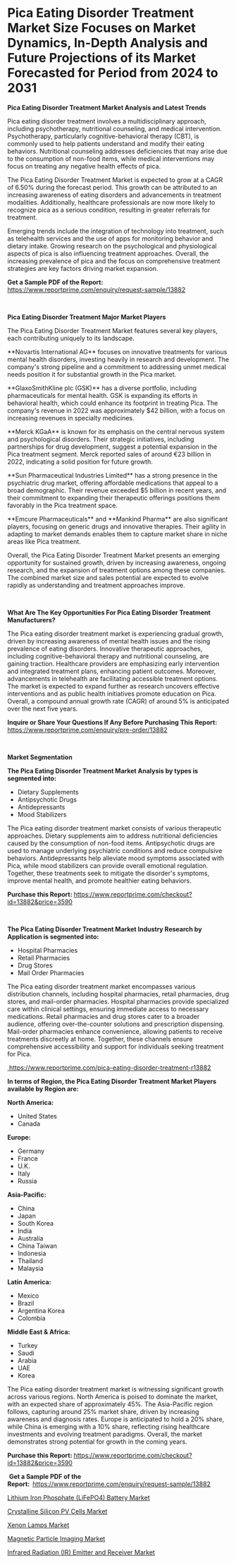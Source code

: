<p><h1>Pica Eating Disorder Treatment Market Size Focuses on Market Dynamics, In-Depth Analysis and Future Projections of its Market Forecasted for Period from 2024 to 2031</h1></p><p><strong>Pica Eating Disorder Treatment Market Analysis and Latest Trends</strong></p>
<p><p>Pica eating disorder treatment involves a multidisciplinary approach, including psychotherapy, nutritional counseling, and medical intervention. Psychotherapy, particularly cognitive-behavioral therapy (CBT), is commonly used to help patients understand and modify their eating behaviors. Nutritional counseling addresses deficiencies that may arise due to the consumption of non-food items, while medical interventions may focus on treating any negative health effects of pica.</p><p>The Pica Eating Disorder Treatment Market is expected to grow at a CAGR of 6.50% during the forecast period. This growth can be attributed to an increasing awareness of eating disorders and advancements in treatment modalities. Additionally, healthcare professionals are now more likely to recognize pica as a serious condition, resulting in greater referrals for treatment. </p><p>Emerging trends include the integration of technology into treatment, such as telehealth services and the use of apps for monitoring behavior and dietary intake. Growing research on the psychological and physiological aspects of pica is also influencing treatment approaches. Overall, the increasing prevalence of pica and the focus on comprehensive treatment strategies are key factors driving market expansion.</p></p>
<p><strong>Get a Sample PDF of the Report:&nbsp;</strong> <a href="https://www.reportprime.com/enquiry/request-sample/13882">https://www.reportprime.com/enquiry/request-sample/13882</a></p>
<p>&nbsp;</p>
<p><strong>Pica Eating Disorder Treatment Major Market Players</strong></p>
<p><p>The Pica Eating Disorder Treatment Market features several key players, each contributing uniquely to its landscape. </p><p>**Novartis International AG** focuses on innovative treatments for various mental health disorders, investing heavily in research and development. The company's strong pipeline and a commitment to addressing unmet medical needs position it for substantial growth in the Pica market.</p><p>**GlaxoSmithKline plc (GSK)** has a diverse portfolio, including pharmaceuticals for mental health. GSK is expanding its efforts in behavioral health, which could enhance its footprint in treating Pica. The company's revenue in 2022 was approximately $42 billion, with a focus on increasing revenues in specialty medicines.</p><p>**Merck KGaA** is known for its emphasis on the central nervous system and psychological disorders. Their strategic initiatives, including partnerships for drug development, suggest a potential expansion in the Pica treatment segment. Merck reported sales of around €23 billion in 2022, indicating a solid position for future growth.</p><p>**Sun Pharmaceutical Industries Limited** has a strong presence in the psychiatric drug market, offering affordable medications that appeal to a broad demographic. Their revenue exceeded $5 billion in recent years, and their commitment to expanding their therapeutic offerings positions them favorably in the Pica treatment space.</p><p>**Emcure Pharmaceuticals** and **Mankind Pharma** are also significant players, focusing on generic drugs and innovative therapies. Their agility in adapting to market demands enables them to capture market share in niche areas like Pica treatment.</p><p>Overall, the Pica Eating Disorder Treatment Market presents an emerging opportunity for sustained growth, driven by increasing awareness, ongoing research, and the expansion of treatment options among these companies. The combined market size and sales potential are expected to evolve rapidly as understanding and treatment approaches improve.</p></p>
<p>&nbsp;</p>
<p><strong>What Are The Key Opportunities For Pica Eating Disorder Treatment Manufacturers?</strong></p>
<p><p>The Pica eating disorder treatment market is experiencing gradual growth, driven by increasing awareness of mental health issues and the rising prevalence of eating disorders. Innovative therapeutic approaches, including cognitive-behavioral therapy and nutritional counseling, are gaining traction. Healthcare providers are emphasizing early intervention and integrated treatment plans, enhancing patient outcomes. Moreover, advancements in telehealth are facilitating accessible treatment options. The market is expected to expand further as research uncovers effective interventions and as public health initiatives promote education on Pica. Overall, a compound annual growth rate (CAGR) of around 5% is anticipated over the next five years.</p></p>
<p><strong>Inquire or Share Your Questions If Any Before Purchasing This Report:</strong> <a href="https://www.reportprime.com/enquiry/pre-order/13882">https://www.reportprime.com/enquiry/pre-order/13882</a></p>
<p>&nbsp;</p>
<p><strong>Market Segmentation</strong></p>
<p><strong>The Pica Eating Disorder Treatment Market Analysis by types is segmented into:</strong></p>
<p><ul><li>Dietary Supplements</li><li>Antipsychotic Drugs</li><li>Antidepressants</li><li>Mood Stabilizers</li></ul></p>
<p><p>The Pica eating disorder treatment market consists of various therapeutic approaches. Dietary supplements aim to address nutritional deficiencies caused by the consumption of non-food items. Antipsychotic drugs are used to manage underlying psychiatric conditions and reduce compulsive behaviors. Antidepressants help alleviate mood symptoms associated with Pica, while mood stabilizers can provide overall emotional regulation. Together, these treatments seek to mitigate the disorder's symptoms, improve mental health, and promote healthier eating behaviors.</p></p>
<p><strong>Purchase this Report:&nbsp;</strong><a href="https://www.reportprime.com/checkout?id=13882&price=3590">https://www.reportprime.com/checkout?id=13882&price=3590</a></p>
<p>&nbsp;</p>
<p><strong>The Pica Eating Disorder Treatment Market Industry Research by Application is segmented into:</strong></p>
<p><ul><li>Hospital Pharmacies</li><li>Retail Pharmacies</li><li>Drug Stores</li><li>Mail Order Pharmacies</li></ul></p>
<p><p>The Pica eating disorder treatment market encompasses various distribution channels, including hospital pharmacies, retail pharmacies, drug stores, and mail-order pharmacies. Hospital pharmacies provide specialized care within clinical settings, ensuring immediate access to necessary medications. Retail pharmacies and drug stores cater to a broader audience, offering over-the-counter solutions and prescription dispensing. Mail-order pharmacies enhance convenience, allowing patients to receive treatments discreetly at home. Together, these channels ensure comprehensive accessibility and support for individuals seeking treatment for Pica.</p></p>
<p><a href="https://www.reportprime.com/pica-eating-disorder-treatment-r13882">&nbsp;https://www.reportprime.com/pica-eating-disorder-treatment-r13882</a></p>
<p><strong>In terms of Region, the Pica Eating Disorder Treatment Market Players available by Region are:</strong></p>
<p>
    <p> <strong> North America: </strong>
        <ul>
            <li>United States</li>
            <li>Canada</li>
        </ul>
        </p> 
    <p> <strong> Europe: </strong>
        <ul>
            <li>Germany</li>
            <li>France</li>
            <li>U.K.</li>
            <li>Italy</li>
            <li>Russia</li>
        </ul>
        </p> 
    <p> <strong> Asia-Pacific: </strong>
        <ul>
            <li>China</li>
            <li>Japan</li>
            <li>South Korea</li>
            <li>India</li>
            <li>Australia</li>
            <li>China Taiwan</li>
            <li>Indonesia</li>
            <li>Thailand</li>
            <li>Malaysia</li>
        </ul>
        </p> 
    <p> <strong> Latin America: </strong>
        <ul>
            <li>Mexico</li>
            <li>Brazil</li>
            <li>Argentina Korea</li>
            <li>Colombia</li>
        </ul>
        </p> 
    <p> <strong> Middle East & Africa: </strong>
        <ul>
            <li>Turkey</li>
            <li>Saudi</li>
            <li>Arabia</li>
            <li>UAE</li>
            <li>Korea</li>
        </ul>
    </p>
    </p>
<p><p>The Pica eating disorder treatment market is witnessing significant growth across various regions. North America is poised to dominate the market, with an expected share of approximately 45%. The Asia-Pacific region follows, capturing around 25% market share, driven by increasing awareness and diagnosis rates. Europe is anticipated to hold a 20% share, while China is emerging with a 10% share, reflecting rising healthcare investments and evolving treatment paradigms. Overall, the market demonstrates strong potential for growth in the coming years.</p></p>
<p><strong>Purchase this Report: </strong><a href="https://www.reportprime.com/checkout?id=13882&price=3590">https://www.reportprime.com/checkout?id=13882&price=3590</a></p>
<p>&nbsp;<strong>Get a Sample PDF of the Report:&nbsp;&nbsp;</strong><a href="https://www.reportprime.com/enquiry/request-sample/13882">https://www.reportprime.com/enquiry/request-sample/13882</a></p>
<p><strong></strong></p>
<p><p><a href="https://medium.com/@jordymiller63/lithium-iron-phosphate-lifepo4-battery-market-size-growth-and-industry-analysis-by-market-9e7e06e78665">Lithium Iron Phosphate (LiFePO4) Battery Market</a></p><p><a href="https://www.linkedin.com/pulse/emerging-market-trends-regional-analysis-crystalline-silicon-pv-nifdf?trackingId=dn3lPCHvSFy8QvoC2L36hg%3D%3D">Crystalline Silicon PV Cells Market</a></p><p><a href="https://issuu.com/reportprime-2/docs/xenon-lamps-market-size-2030.pptx_f8314869b3c2ab">Xenon Lamps Market</a></p><p><a href="https://github.com/sofayahoo2023/Market-Research-Report-List-6/blob/main/magnetic-particle-imaging-market.md">Magnetic Particle Imaging Market</a></p><p><a href="https://issuu.com/reportprime-2/docs/infrared-radiation-ir-emitter-and-r_90871376f674f1">Infrared Radiation (IR) Emitter and Receiver Market</a></p></p>